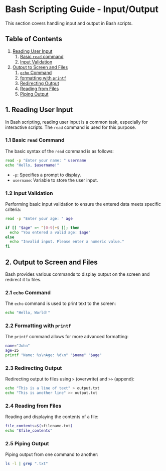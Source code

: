 # Bash Scripting Guide - Input/Output

This section covers handling input and output in Bash scripts.

## Table of Contents

1. [Reading User Input](#1-reading-user-input)
    1. [Basic `read` command](#11-basic-read-command)
    2. [Input Validation](#12-input-validation)
2. [Output to Screen and Files](#2-output-to-screen-and-files)
    1. [`echo` Command](#21-echo-command)
    2. [formatting with `printf`](#22-formatting-with-printf)
    3. [Redirecting Output](#23-redirecting-output)
    4. [Reading from Files](#24-reading-from-files)
    5. [Piping Output](#25-piping-output)

## 1. Reading User Input

In Bash scripting, reading user input is a common task, especially for interactive scripts. The `read` command is used for this purpose.

### 1.1 Basic `read` Command

The basic syntax of the `read` command is as follows:

```bash
read -p "Enter your name: " username
echo "Hello, $username!"
```

- `-p`: Specifies a prompt to display.
- `username`: Variable to store the user input.

### 1.2 Input Validation

Performing basic input validation to ensure the entered data meets specific criteria:

```bash
read -p "Enter your age: " age

if [[ "$age" =~ ^[0-9]+$ ]]; then
  echo "You entered a valid age: $age"
else
  echo "Invalid input. Please enter a numeric value."
fi
```

## 2. Output to Screen and Files

Bash provides various commands to display output on the screen and redirect it to files.

### 2.1 `echo` Command

The `echo` command is used to print text to the screen:

```bash
echo "Hello, World!"
```

### 2.2 Formatting with `printf`

The `printf` command allows for more advanced formatting:

```bash
name="John"
age=25
printf "Name: %s\nAge: %d\n" "$name" "$age"
```

### 2.3 Redirecting Output

Redirecting output to files using `>` (overwrite) and `>>` (append):

```bash
echo "This is a line of text" > output.txt
echo "This is another line" >> output.txt
```

### 2.4 Reading from Files

Reading and displaying the contents of a file:

```bash
file_contents=$(<filename.txt)
echo "$file_contents"
```

### 2.5 Piping Output

Piping output from one command to another:

```bash
ls -l | grep ".txt"
```